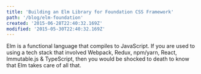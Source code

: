 ```yaml
---
title: 'Building an Elm Library for Foundation CSS Framework'
path: '/blog/elm-foundation'
created: '2015-06-28T22:40:32.169Z'
modified: '2015-05-30T22:40:32.169Z'
---
```


Elm is a functional language that compiles to JavaScript. If you are used to using a tech stack that involved Webpack, 
Redux, npm/yarn, React, Immutable.js & TypeScript, then you would be shocked to death to know that Elm takes care of all
that.